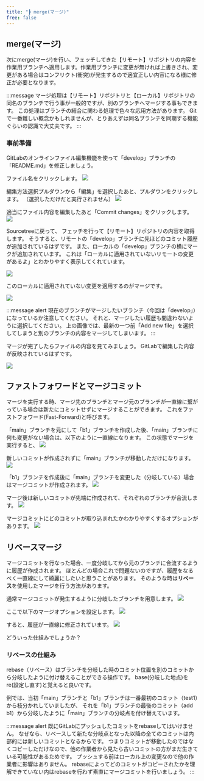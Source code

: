 ```yaml
---
title: "┣ merge(マージ)"
free: false
---
```


## merge(マージ)

次にmerge(マージ)を行い、フェッチしてきた【リモート】リポジトリの内容を作業用ブランチへ適用します。作業用ブランチに変更が無ければ上書きされ、変更がある場合はコンフリクト(衝突)が発生するので適宜正しい内容になる様に修正が必要となります。

:::message
マージ処理は【リモート】リポジトリと【ローカル】リポジトリの同名のブランチで行う事が一般的ですが、別のブランチへマージする事もできます。
この処理はブランチの結合に関わる処理で色々な応用方法があります。
Gitで一番難しい概念かもしれませんが、とりあえずは同名ブランチを同期する機能ぐらいの認識で大丈夫です。
:::

### 事前準備

GitLabのオンラインファイル編集機能を使って「develop」ブランチの「README.md」を修正しましょう。

ファイル名をクリックします。
![](/images/books/497459787cb294/practice_20.png)

編集方法選択プルダウンから「編集」を選択したあと、プルダウンをクリックします。
（選択しただけだと実行されません）
![](/images/books/497459787cb294/practice_21.png)

適当にファイル内容を編集したあと「Commit changes」をクリックします。
![](/images/books/497459787cb294/practice_22.png)

Sourcetreeに戻って、
フェッチを行って【リモート】リポジトリの内容を取得します。
そうすると、リモートの「develop」ブランチに先ほどのコミット履歴が追加されているはずです。
また、ローカルの「develop」ブランチの横にマークが追加されています。
これは「ローカルに適用されていないリモートの変更があるよ」とわかりやすく表示してくれています。

![](/images/books/497459787cb294/practice_23.png)

このローカルに適用されていない変更を適用するのがマージです。

![](/images/books/497459787cb294/practice_24.png)

:::message alert
現在のブランチがマージしたいブランチ（今回は「develop」）になっているか注意してください。
それと、マージしたい履歴も間違わないように選択してください。
上の画像では、最新の一つ前「Add new file」を選択してしまうと別のブランチの内容をマージしてしまいます。
:::

マージが完了したらファイルの内容を見てみましょう。
GitLabで編集した内容が反映されているはずです。

![](/images/books/497459787cb294/practice_25.png)

## ファストフォワードとマージコミット

マージを実行する時、マージ先のブランチとマージ元のブランチが一直線に繋がっている場合は新たにコミットせずにマージすることができます。
これをファストフォワード(Fast-Forward)と呼びます。

「main」ブランチを元にして「b1」ブランチを作成した後、「main」ブランチに何も変更がない場合は、以下のように一直線になります。
この状態でマージを実行すると、
![](/images/books/497459787cb294/practice_26.png)

新しいコミットが作成されずに「main」ブランチが移動しただけになります。
![](/images/books/497459787cb294/practice_27.png)

「b1」ブランチを作成後に「main」ブランチを変更した（分岐している）場合はマージコミットが作成されます。
![](/images/books/497459787cb294/practice_28.png)

マージ後は新しいコミットが先端に作成されて、それぞれのブランチが合流します。
![](/images/books/497459787cb294/practice_30.png)

マージコミットにどのコミットが取り込まれたかわかりやすくするオプションがあります。
![](/images/books/497459787cb294/practice_29.png)

## リベースマージ

マージコミットを行なった場合、一度分岐してから元のブランチに合流するように履歴が作成されます。
ほとんどの場合これで問題ないのですが、履歴をなるべく一直線にして綺麗にしたいと思うことがあります。
そのような時は**リベース**を使用したマージを行う方法があります。

通常マージコミットが発生するように分岐したブランチを用意します。
![](/images/books/497459787cb294/practice_28.png)

ここで以下のマージオプションを設定します。
![](/images/books/497459787cb294/practice_31.png)

すると、履歴が一直線に修正されています。
![](/images/books/497459787cb294/practice_32.png)

どういった仕組みでしょうか？

### リベースの仕組み

rebase（リベース）はブランチを分岐した時のコミット位置を別のコミットから分岐したように付け替えることができる操作です。
base(分岐した地点)をre(設定し直す)と覚えると良いです。

例では、当初「main」ブランチと「b1」ブランチは一番最初のコミット（test1）から枝分かれしていましたが、
それを「b1」ブランチの最後のコミット（add b1）から分岐したように「main」ブランチの分岐点を付け替えています。

:::message alert
既にGitLabにプッシュしたコミットをrebaseしてはいけません。
なぜなら、リベースして新たな分岐点となった以降の全てのコミットは内部的には新しいコミットとなるからです。
つまりコミットが移動したのではなくコピーしただけなので、他の作業者から見たら古いコミットの方がまだ生きている可能性があるためです。
プッシュする前はローカル上の変更なので他の作業者に影響はありません。
rebaseによってどのコミットがコピーされたかを理解できていない内はrebaseを行わず素直にマージコミットを行いましょう。
:::
